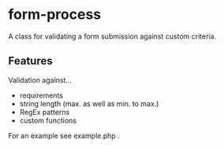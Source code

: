 # form-process
A class for validating a form submission against custom criteria.

## Features
Validation against...
- requirements
- string length (max. as well as min. to max.)
- RegEx patterns
- custom functions

For an example see example.php .
